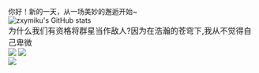 你好！新的一天，从一场美妙的邂逅开始~  
![zxymiku's GitHub stats](https://github-readme-stats.vercel.app/api?username=zxymiku&show_icons=true&theme=radical)  
<font size=3>为什么我们有资格将群星当作敌人?因为在浩瀚的苍穹下,我从不觉得自己卑微</font>  
![](https://img.shields.io/badge/-Python-3e74a2?style=flat-square&logo=Python&logoColor=fff) 
![](https://img.shields.io/badge/-Node.js-339933?style=flat-square&logo=Node.js&logoColor=fff)  
<img src="https://github-readme-stats.vercel.app/api/top-langs/?username=zxymiku&layout=compact" />


